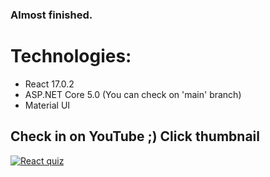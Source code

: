 ### Almost finished. 

# Technologies: 
- React 17.0.2
- ASP.NET Core 5.0 (You can check on 'main' branch)
- Material UI

## Check in on YouTube ;) Click thumbnail

[![React quiz](https://img.youtube.com/vi/ET1K4MC5Pok/0.jpg)](https://youtu.be/ET1K4MC5Pok "React quiz")

